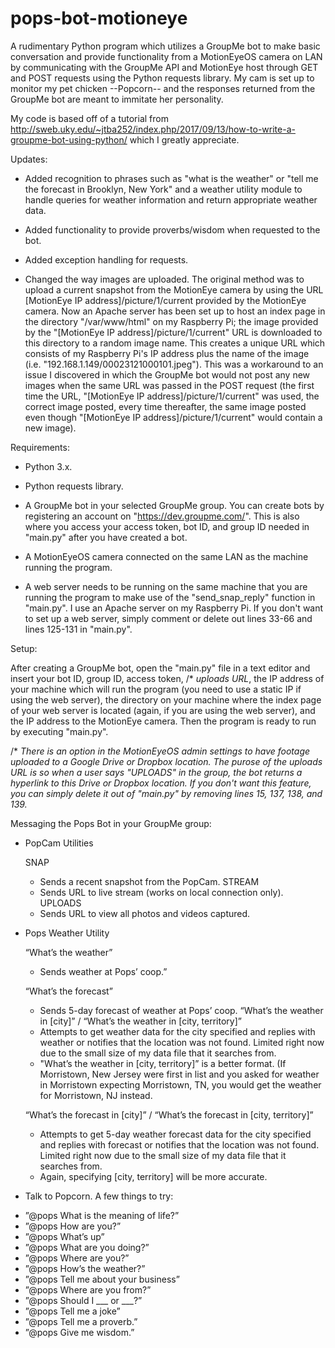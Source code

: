 # pops-bot-motioneye
A rudimentary Python program which utilizes a GroupMe bot to make basic conversation and provide functionality from a MotionEyeOS camera on LAN by communicating with the GroupMe API and MotionEye host through GET and POST requests using the Python requests library. My cam is set up to monitor my pet chicken --Popcorn-- and the responses returned from the GroupMe bot are meant to immitate her personality.

My code is based off of a tutorial from http://sweb.uky.edu/~jtba252/index.php/2017/09/13/how-to-write-a-groupme-bot-using-python/ which I greatly appreciate.

Updates:

  - Added recognition to phrases such as "what is the weather" or "tell me the forecast in Brooklyn, New York" and a weather utility module to handle queries for weather information and return appropriate weather data.
  
  - Added functionality to provide proverbs/wisdom when requested to the bot.
  
  - Added exception handling for requests.
  
  - Changed the way images are uploaded. The original method was to upload a current snapshot from the MotionEye camera by using the URL [MotionEye IP address]/picture/1/current provided by the MotionEye camera. Now an Apache server has been set up to host an index page in the directory "/var/www/html" on my Raspberry Pi; the image provided by the "[MotionEye IP address]/picture/1/current" URL is downloaded to this directory to a random image name. This creates a unique URL which consists of my Raspberry Pi's IP address plus the name of the image (i.e. "192.168.1.149/00023121000101.jpeg"). This was a workaround to an issue I discovered in which the GroupMe bot would not post any new images when the same URL was passed in the POST request (the first time the URL, "[MotionEye IP address]/picture/1/current" was used, the correct image posted, every time thereafter, the same image posted even though "[MotionEye IP address]/picture/1/current" would contain a new image).

Requirements:

  - Python 3.x.
  
  - Python requests library.
  
  - A GroupMe bot in your selected GroupMe group. You can create bots by registering an account on "https://dev.groupme.com/".
    This is also where you access your access token, bot ID, and group ID needed in "main.py" after you have created a bot.
  
  - A MotionEyeOS camera connected on the same LAN as the machine running the program.
  
  - A web server needs to be running on the same machine that you are running the program to make use of the "send_snap_reply" function in "main.py". I use an Apache server on my Raspberry Pi. If you don't want to set up a web server, simply comment or delete out lines 33-66 and lines 125-131 in "main.py".

Setup: 

After creating a GroupMe bot, open the "main.py" file in a text editor and insert your bot ID, group ID, access token,  /* *uploads URL*, the IP address of your machine which will run the program (you need to use a static IP if using the web server), the directory on your machine where the index page of your web server is located (again, if you are using the web server), and the IP address to the MotionEye camera. Then the program is ready to run by executing "main.py".

/* *There is an option in the MotionEyeOS admin settings to have footage uploaded to a Google Drive or Dropbox location. The purose of the uploads URL is so when a user says "UPLOADS" in the group, the bot returns a hyperlink to this Drive or Dropbox location. If you don't want this feature, you can simply delete it out of "main.py" by removing lines 15, 137, 138, and 139.*
  
Messaging the Pops Bot in your GroupMe group:

  * PopCam Utilities
  
    SNAP
      - Sends a recent snapshot from the PopCam.
    STREAM
      - Sends URL to live stream (works on local connection only).
    UPLOADS
      - Sends URL to view all photos and videos captured.
      
 * Pops Weather Utility
  
    “What’s the weather”
      - Sends weather at Pops’ coop.”

    “What’s the forecast”
      - Sends 5-day forecast of weather at Pops’ coop.
      “What’s the weather in [city]” / “What’s the weather in [city, territory]”
      - Attempts to get weather data for the city specified and replies with weather or notifies that
      the location was not found. Limited right now due to the small size of my data file that it searches
      from.
      - "What’s the weather in [city, territory]” is a better format. (If Morristown, New Jersey were first in
      list and you asked for weather in Morristown expecting Morristown, TN, you would get the weather
      for Morristown, NJ instead.

    “What’s the forecast in [city]” / “What’s the forecast in [city, territory]”
      - Attempts to get 5-day weather forecast data for the city specified and replies with forecast or
      notifies that the location was not found. Limited right now due to the small size of my data file
      that it searches from.
      - Again, specifying [city, territory] will be more accurate.

 * Talk to Popcorn. A few things to try:
  - ”@pops What is the meaning of life?”
  - ”@pops How are you?”
  - ”@pops What’s up”
  - ”@pops What are you doing?”
  - ”@pops Where are you?”
  - ”@pops How’s the weather?”
  - ”@pops Tell me about your business”
  - ”@pops Where are you from?”
  - ”@pops Should I ___ or ___?”
  - ”@pops Tell me a joke”
  - ”@pops Tell me a proverb.”
  - ”@pops Give me wisdom.”
